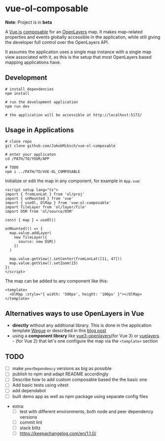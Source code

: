 # vue-ol-composable

**Note**: Project is in **beta**

A [Vue.js](https://vuejs.org/) [composable](https://vuejs.org/guide/reusability/composables) for an [OpenLayers](https://openlayers.org/) map. It makes map-related properties and events globally accessible in the application, while still giving the developer full control over the OpenLayers API.

It assumes the application uses a single map instance with a single map view associated with it, as this is the setup that most OpenLayers based mapping applications have.

## Development

```shell
# install dependencies
npm install

# run the development application
npm run dev

# the application will be accessible at http://localhost:5173/
```

## Usage in Applications

```shell
# clone repo
git clone github.com/JakobMiksch/vue-ol-composable

# enter your applicaton
cd /PATH/TO/YOUR/APP

# TODO
npm i ../PATH/TO/VUE-OL_COMPOSABLE
```

Initialize or edit the map in any component, for example in `App.vue`:

```vue
<script setup lang="ts">
import { fromLonLat } from 'ol/proj'
import { onMounted } from 'vue'
import { useOl, OlMap } from 'vue-ol-composable'
import TileLayer from 'ol/layer/Tile'
import OSM from 'ol/source/OSM'

const { map } = useOl()

onMounted(() => {
  map.value.addLayer(
    new TileLayer({
      source: new OSM()
    })
  )

  map.value.getView().setCenter(fromLonLat([11, 47]))
  map.value.getView().setZoom(15)
})
</script>
```

The map can be added to any component like this:

```vue
<template>
  <OlMap :style="{ width: '500px', height: '100px' }"></OlMap>
</template>
```

## Alternatives ways to use OpenLayers in Vue

- **directly** without any additional library. This is done in the application template [Wegue](https://github.com/wegue-oss/wegue/) or described in this [blog post](https://spatial-dev.guru/2022/02/20/integrating-openlayers-map-with-vuejs-create-map-part-1/)
- using a **component library** like [vue3-openlayers](https://github.com/MelihAltintas/vue3-openlayers)(for Vue 3) or [vuelayers](https://github.com/ghettovoice/vuelayers) - (for Vue 2) that let's one configure the map via the `<template>` section

## TODO

- [ ] make `peerDependency` versions as big as possible
- [ ] publish to npm and adapt README accordingly
- [ ] Describe how to add custom composable based the the basic one
- [ ] Add basic tests using vitest
- [ ] add dependabot
- [ ] built demo app as well as npm package using separate config files
- extra:
  - [ ] test with different environments, both node and peer dependency versions
  - [ ] commit lint
  - [ ] stack blitz
  - [ ] https://keepachangelog.com/en/1.1.0/
